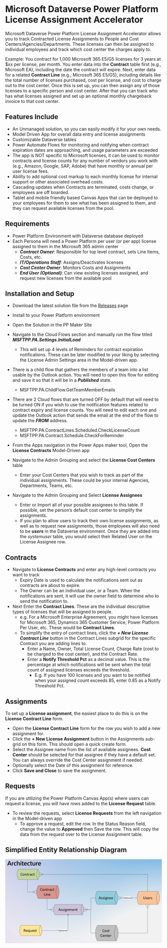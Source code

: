 # Microsoft Dataverse Power Platform License Assignment Accelerator

Microsoft Dataverse Power Platform License Assignment Accelerator allows you to track Contracted License Assignments to People and Cost Centers/Agencies/Departments. These licenses can then be assigned to individual employees and track which cost center the charges apply to.

Example: You contract for 1,000 Microsoft 365 E5/G5 licenses for 3 years at $xx per license, per month. You enter data into the **Contract** table first (e.g., Microsoft EA), including the date the contract will expire. Next, enter data for a related **Contract Line** (e.g., Microsoft 365 E5/G5), including details like the total number of licenses purchased, cost per license, and cost to charge out to the cost center. Once this is set up, you can then assign any of those licenses to a specific person and cost center. After that you can track who has what licenses assigned and set up an optional monthly chargeback invoice to that cost center.

## Features Include

* An Unmanaged solution, so you can easily modify it for your own needs.
* Model Driven App for overall data entry and license assignments
* Customizable Dataverse tables
* Power Automate Flows for monitoring and notifying when contract expiration dates are approaching, and usage parameters are exceeded
* The app is NOT specific to Microsoft licenses, it can be used to monitor contracts and license counts for any number of vendors you work with (e.g., Amazon, Google, SAP, Adobe) that have monthly or annual per user license fees.
* Ability to add optional cost markup to each monthly license for internal support or other associated overhead costs.
* Cascading updates when Contracts are terminated, costs change, or employees are off boarded.
* Tablet and mobile friendly based Canvas Apps that can be deployed to your employees for them to see what has been assigned to them, and they can request available licenses from the pool.

## Requirements

* Power Platform Environment with Dataverse database deployed
* Each Persona will need a Power Platform per user (or per app) license assigned to them in the Microsoft 365 admin center
  * ***Contract Owner***: Responsible for top level contract, sets Line Items, Costs, etc.
  * ***IT/Operations Staff***: Assigns/Deactivates licenses
  * ***Cost Center Owner***: Monitors Costs and Assignments
  * ***End User (Optional)***: Can view existing licenses assigned, and request new licenses from the available pool

## Installation and Setup

* Download the latest solution file from the [Releases](https://github.com/InformedPowerPlatform/license-assignment-accelerator/releases) page
* Install to your Power Platform environment
* Open the Solution in the PP Maker Site
* Navigate to the Cloud Flows section and manually run the flow titled ***MSFTPP.PA.Settings.InitialLoad***
  * This will set up 4 levels of Reminders for contract expiration notifications. These can be later modified to your liking by selecting the License Admin Settings area in the Model-driven app.
* There is a child flow that gathers the members of a team into a list usable by the Outlook action. You will need to open this flow for editing and save it so that it will be in a ***Published*** state.
  * MSFTPP.PA.ChildFlow.GetTeamMemberEmails 
* There are 2 Cloud flows that are turned OFF by default that will need to be turned ON if you wish to use the notification features related to contract expiry and license counts. You will need to edit each one and update the Outlook action that sends the email at the end of the flow to update the ***FROM*** address.
  * MSFTPP.PA.ContractLines.Scheduled.CheckLicenseCount 
  * MSFTPP.PA.Contract.Schedule.CheckForReminder 

* From the Apps navigation in the Power Apps maker tool, Open the **License Contracts** Model-Driven app
* Navigate to the Admin Grouping and select the **License Cost Centers** table
  * Enter your Cost Centers that you wish to track as part of the individual assignments. These could be your internal Agencies, Departments, Teams, etc.
* Navigate to the Admin Grouping and Select **License Assignees**
  * Enter or Import all of your possible assignees to this table. If possible, set the person’s default cost center to simplify the assignments.
  * If you plan to allow users to track their own license assignments, as well as to request new assignments, those employees will also need to be ***users*** in the Dataverse environment. Once they are added into the *systemuser* table, you would select their Related User on the License Assignee row.

## Contracts

* Navigate to **License Contracts** and enter any high-level contracts you want to track
  * Expiry Date is used to calculate the notifications sent out as contracts are about to expire.
  * The Owner can be an individual user, or a Team. When the notifications are sent, it will use the owner field to determine who to send the notification to.
* Next Enter the **Contract Lines**. These are the individual descriptive types of licenses that will be assigned to people.
  * e.g. For a Microsoft Enterprise Agreement, you might have licenses for Microsoft 365, Dynamics 365 Customer Service, Power Platform Per User, etc. These would be **Contract Lines**.
  * To simplify the entry of contract lines, click the ***+ New License Contract Line*** button in the Contract Lines subgrid for the specific Contract you are adding lines to.
    * Enter a Name, Owner, Total License Count, Charge Rate (cost to be charged to the cost center), and the Contract Rate.
    * Enter a **Notify Threshold Pct** as a decimal value. This is the percentage at which notifications will be sent when the total count of assigned licenses exceeds the threshold.
      * E.g. If you have 100 licenses and you want to be notified when your assigned count exceeds 85, enter 0.85 as a Notify Threshold Pct.

## Assignments

To set up a **License assignment**, the easiest place to do this is on the **License Contract Line** form.

* Open the **License Contract Line** form for the row you wish to add a new assignment for.
* Click the **+ New License Assignment** button in the Assignments sub-grid on this form. This should open a quick create form.
* Select the Assignee name from the list of available assignees. **Cost Center** should be selected for that assignee if they have a default set. You can always override the Cost Center assignment if needed.
* Optionally select the Date of this assignment for reference.
* Click **Save and Close** to save the assignment.

## Requests

If you are utilizing the Power Platform Canvas App(s) where users can request a license, you will have rows added to the **License Request** table.

* To review the requests, select **License Requests** from the left navigation in the Model-driven app
  * To approve a request, edit the row. In the Status Reason field, change the value to **Approved** then Save the row. This will copy the data from the request over to the License Assignment table.

## Simplified Entity Relationship Diagram

![ERD](ERDArchitecture.png?raw=true "ERD")
